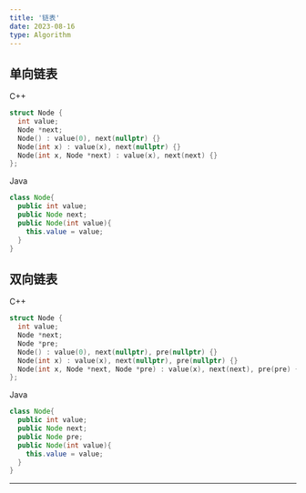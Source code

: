 ```yaml
---
title: '链表'
date: 2023-08-16
type: Algorithm
---
```


## 单向链表

C++

```cpp
struct Node {
  int value;
  Node *next;
  Node() : value(0), next(nullptr) {}
  Node(int x) : value(x), next(nullptr) {}
  Node(int x, Node *next) : value(x), next(next) {}
};

```

Java

```java
class Node{
  public int value;
  public Node next;
  public Node(int value){
    this.value = value;
  }
}

```

## 双向链表

C++

```cpp
struct Node {
  int value;
  Node *next;
  Node *pre;
  Node() : value(0), next(nullptr), pre(nullptr) {}
  Node(int x) : value(x), next(nullptr), pre(nullptr) {}
  Node(int x, Node *next, Node *pre) : value(x), next(next), pre(pre) {}
};
```

Java

```java
class Node{
  public int value;
  public Node next;
  public Node pre;
  public Node(int value){
    this.value = value;
  }
}

```

<hr/>
<ListPosts type="Linked"/>
